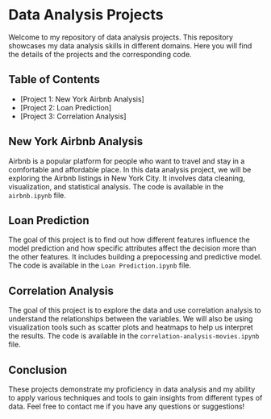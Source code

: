 # Data Analysis Projects

Welcome to my repository of data analysis projects. This repository showcases my data analysis skills in different domains. Here you will find the details of the projects and the corresponding code.

## Table of Contents

* [Project 1: New York Airbnb Analysis]
* [Project 2: Loan Prediction]
* [Project 3: Correlation Analysis]

## New York Airbnb Analysis

Airbnb is a popular platform for people who want to travel and stay in a comfortable and affordable place. In this data analysis project, we will be exploring the Airbnb listings in New York City. It involves data cleaning, visualization, and statistical analysis. The code is available in the `airbnb.ipynb` file. 

## Loan Prediction

The goal of this project is to find out how different features influence the model prediction and how specific attributes affect the decision more than the other features. It includes building a prepocessing and predictive model. The code is available in the `Loan Prediction.ipynb` file.

## Correlation Analysis

The goal of this project is to explore the data and use correlation analysis to understand the relationships between the variables. We will also be using visualization tools such as scatter plots and heatmaps to help us interpret the results. The code is available in the `correlation-analysis-movies.ipynb` file.

## Conclusion

These projects demonstrate my proficiency in data analysis and my ability to apply various techniques and tools to gain insights from different types of data. Feel free to contact me if you have any questions or suggestions!
